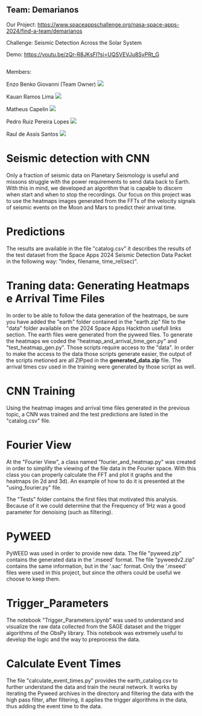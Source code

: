 ## Team: Demarianos

Our Project: https://www.spaceappschallenge.org/nasa-space-apps-2024/find-a-team/demarianos


Challenge: Seismic Detection Across the Solar System 

Demo: https://youtu.be/zQr-R8JKsFI?si=UQSVEVJu8SyPRt_G

##

Members:  

Enzo Benko Giovanni (Team Owner)            <a href="https://www.linkedin.com/in/enzo-benko-286a63299/" target="_blank"> <img src="https://img.shields.io/badge/LinkedIn-0077B5?style=for-the-badge&logo=linkedin&logoColor=white"></a>        


Kauan Ramos Lima                   <a href="https://www.linkedin.com/in/kauan-ramos-lima-a848aa256/" target="_blank"> <img src="https://img.shields.io/badge/LinkedIn-0077B5?style=for-the-badge&logo=linkedin&logoColor=white"></a>         


Matheus Capelin                    <a href="https://www.linkedin.com/in/matheus-capelin-a398a9289/" target="_blank"> <img src="https://img.shields.io/badge/LinkedIn-0077B5?style=for-the-badge&logo=linkedin&logoColor=white"></a>         


Pedro Ruiz Pereira Lopes           <a href="https://www.linkedin.com/in/pedro-ruiz-pereira-lopes/" target="_blank"> <img src="https://img.shields.io/badge/LinkedIn-0077B5?style=for-the-badge&logo=linkedin&logoColor=white"></a>         


Raul de Assis Santos               <a href="https://br.linkedin.com/in/raul-santos-a53953272/" target="_blank"> <img src="https://img.shields.io/badge/LinkedIn-0077B5?style=for-the-badge&logo=linkedin&logoColor=white"></a>         



##

<div>

# Seismic detection with CNN

Only a fraction of seismic data on Planetary Seismology is useful and missons struggle
with the power requirements to send data back to Earth. With this in mind, we developed
an algorithm that is capable to discern when start and when to stop the recordings.
Our focus on this project was to use the heatmaps images generated from the FFTs of the 
velocity signals of seismic events on the Moon and Mars to predict their arrival time.

</div>

##

<div>

# Predictions

The results are available in the file "catalog.csv" it describes the results of the test dataset from the Space Apps 2024 Seismic Detection Data Packet in the following way: "Index, filename, time_rel(sec)".

</div>

##

<div>

# Traning data: Generating Heatmaps e Arrival Time Files
In order to be able to follow the data generation of the heatmaps, be sure you have added the "earth" folder contained in the "earth.zip" file to the "data" folder available on the 2024 Space Apps Hackthon usefull links section. The earth files were generated from the pyweed files. 
To generate the heatmaps we coded the "heatmap_and_arrival_time_gen.py" and "test_heatmap_gen.py". Those scripts require access to the "data". In order to make the access to the data those scripts generate easier, the output of the scripts metioned are all ZIPped in the <b>generated_data.zip</b> file.
The arrival times csv used in the training were generated by those script as well.

</div>

##

<div>

# CNN Training

Using the heatmap images and arrival time files generated in the previous topic, a CNN was trained and the test predictions are listed in the "catalog.csv" file.

</div>

##

<div>

# Fourier View

At the "Fourier View", a class named "fourier_and_heatmap.py" was created in order to simplify the viewing of the file data in the Fourier space. With this class you can properly calculate the FFT and plot it graphs and the heatmaps (in 2d and 3d). An example of how to do it is presented at the "using_fourier.py" file.

The "Tests" folder contains the first files that motivated this analysis. Because of it we could determine that the Frequency of 1Hz was a good parameter for denoising (such as filtering).

</div>

##

<div>

# PyWEED

PyWEED was used in order to provide new data. The file "pyweed.zip" contains the generated data in the '.mseed' format. The file "pyweedv2.zip" contains the same information, but in the '.sac' format. Only the '.mseed' files were used in this project, but since the others could be useful we choose to keep them.

</div>

##

<div>

# Trigger_Parameters

The notebook "Trigger_Parameters.ipynb" was used to understand and visualize the raw data collected from the SAGE dataset and the trigger algorithms of the ObsPy library. This notebook was extremely useful to develop the logic and the way to preprocess the data.   

</div>

##

<div>


# Calculate Event Times

The file "calculate_event_times.py" provides the earth_catalog.csv to further understand the data and train the neural network. It works by iterating the Pyweed archives in the directory and filtering the data with the high pass filter, after filtering, it applies the trigger algorithms in the data, thus adding the event time to the data.

</div>

